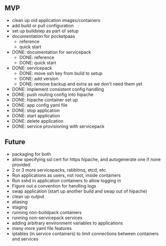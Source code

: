 ## MVP

* clean up old application images/containers
* add build or pull configuration
* set up buildstep as part of setup
* documentation for pocketpaas
  * reference
  * quick start
* DONE: documentation for servicepack
  * DONE: reference
  * DONE: quick start
* DONE: servicepack
  * DONE: move ssh key from build to setup
  * DONE: add version
  * DONE: remove backup and extra as we don't need them yet
* DONE: implement consistent config handling
* DONE: push routing config into hipache
* DONE: hipache container set up
* DONE: app config yaml file
* DONE: stop application
* DONE: start application
* DONE: delete application
* DONE: service provisioning with servicepack

## Future

* packaging for both
* allow specifying ssl cert for https hipache, and autogenerate one if none provided
* 2 or 3 more servicepacks, rabbitmq, etcd, etc.
* Run applications as users, not root, inside containers
* Run sshd in application containers to allow logging in
* Figure out a convention for handling logs
* swap application (start up another build and swap out of hipache)
* clean up output
* aliasing
* staging
* running non-buildpack containers
* running non-servicepack services
* adding arbitrary environment variables to applications
* many more yaml file features
* iptables (in service containers) to limit connections between containers and services
